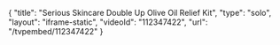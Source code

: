 {
    "title": "Serious Skincare Double Up Olive Oil Relief Kit",
    "type": "solo",
    "layout": "iframe-static",
    "videoId": "112347422",
    "url": "\/tvpembed\/112347422"
}